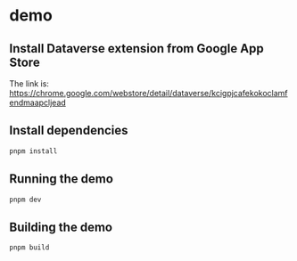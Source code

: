 # demo

## Install Dataverse extension from Google App Store

The link is: <a href="https://chrome.google.com/webstore/detail/dataverse/kcigpjcafekokoclamfendmaapcljead" target="_blank">https://chrome.google.com/webstore/detail/dataverse/kcigpjcafekokoclamfendmaapcljead</a>

## Install dependencies

```bash
pnpm install
```

## Running the demo

```bash
pnpm dev
```

## Building the demo

```bash
pnpm build
```